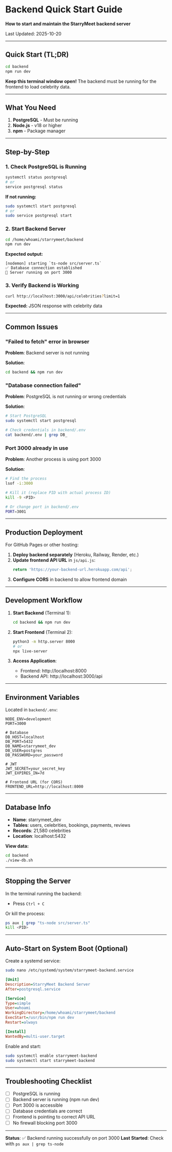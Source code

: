 # Backend Quick Start Guide

**How to start and maintain the StarryMeet backend server**

Last Updated: 2025-10-20

---

## Quick Start (TL;DR)

```bash
cd backend
npm run dev
```

**Keep this terminal window open!** The backend must be running for the frontend to load celebrity data.

---

## What You Need

1. **PostgreSQL** - Must be running
2. **Node.js** - v18 or higher
3. **npm** - Package manager

---

## Step-by-Step

### 1. Check PostgreSQL is Running

```bash
systemctl status postgresql
# or
service postgresql status
```

**If not running:**
```bash
sudo systemctl start postgresql
# or
sudo service postgresql start
```

### 2. Start Backend Server

```bash
cd /home/whoami/starrymeet/backend
npm run dev
```

**Expected output:**
```
[nodemon] starting `ts-node src/server.ts`
✅ Database connection established
🚀 Server running on port 3000
```

### 3. Verify Backend is Working

```bash
curl http://localhost:3000/api/celebrities?limit=1
```

**Expected:** JSON response with celebrity data

---

## Common Issues

### "Failed to fetch" error in browser

**Problem**: Backend server is not running

**Solution**:
```bash
cd backend && npm run dev
```

### "Database connection failed"

**Problem**: PostgreSQL is not running or wrong credentials

**Solution**:
```bash
# Start PostgreSQL
sudo systemctl start postgresql

# Check credentials in backend/.env
cat backend/.env | grep DB_
```

### Port 3000 already in use

**Problem**: Another process is using port 3000

**Solution**:
```bash
# Find the process
lsof -i:3000

# Kill it (replace PID with actual process ID)
kill -9 <PID>

# Or change port in backend/.env
PORT=3001
```

---

## Production Deployment

For GitHub Pages or other hosting:

1. **Deploy backend separately** (Heroku, Railway, Render, etc.)
2. **Update frontend API URL** in `js/api.js`:
   ```javascript
   return 'https://your-backend-url.herokuapp.com/api';
   ```
3. **Configure CORS** in backend to allow frontend domain

---

## Development Workflow

1. **Start Backend** (Terminal 1):
   ```bash
   cd backend && npm run dev
   ```

2. **Start Frontend** (Terminal 2):
   ```bash
   python3 -m http.server 8000
   # or
   npx live-server
   ```

3. **Access Application**:
   - Frontend: http://localhost:8000
   - Backend API: http://localhost:3000/api

---

## Environment Variables

Located in `backend/.env`:

```env
NODE_ENV=development
PORT=3000

# Database
DB_HOST=localhost
DB_PORT=5432
DB_NAME=starrymeet_dev
DB_USER=postgres
DB_PASSWORD=your_password

# JWT
JWT_SECRET=your_secret_key
JWT_EXPIRES_IN=7d

# Frontend URL (for CORS)
FRONTEND_URL=http://localhost:8000
```

---

## Database Info

- **Name**: starrymeet_dev
- **Tables**: users, celebrities, bookings, payments, reviews
- **Records**: 21,580 celebrities
- **Location**: localhost:5432

**View data:**
```bash
cd backend
./view-db.sh
```

---

## Stopping the Server

In the terminal running the backend:
- Press `Ctrl + C`

Or kill the process:
```bash
ps aux | grep "ts-node src/server.ts"
kill <PID>
```

---

## Auto-Start on System Boot (Optional)

Create a systemd service:

```bash
sudo nano /etc/systemd/system/starrymeet-backend.service
```

```ini
[Unit]
Description=StarryMeet Backend Server
After=postgresql.service

[Service]
Type=simple
User=whoami
WorkingDirectory=/home/whoami/starrymeet/backend
ExecStart=/usr/bin/npm run dev
Restart=always

[Install]
WantedBy=multi-user.target
```

Enable and start:
```bash
sudo systemctl enable starrymeet-backend
sudo systemctl start starrymeet-backend
```

---

## Troubleshooting Checklist

- [ ] PostgreSQL is running
- [ ] Backend server is running (npm run dev)
- [ ] Port 3000 is accessible
- [ ] Database credentials are correct
- [ ] Frontend is pointing to correct API URL
- [ ] No firewall blocking port 3000

---

**Status**: ✅ Backend running successfully on port 3000
**Last Started**: Check with `ps aux | grep ts-node`
